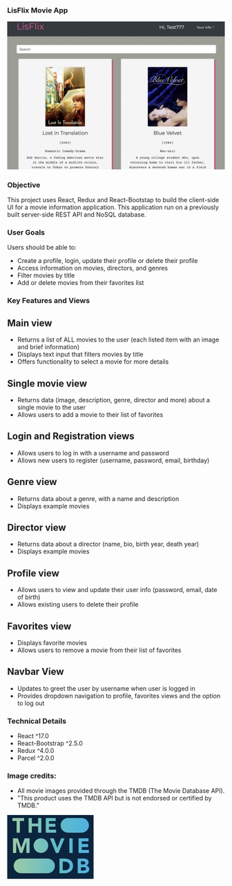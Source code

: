### LisFlix Movie App 

![LisFlix Movie App](/img/LisFlix.jpg)

### Objective
This project uses React, Redux and React-Bootstap to build the client-side UI for a movie information application. This application run on a previously built server-side REST API and NoSQL database.

### User Goals
Users should be able to:
* Create a profile, login, update their profile or delete their profile
* Access information on movies, directors, and genres
* Filter movies by title
* Add or delete movies from their favorites list

### Key Features and Views

## Main view
* Returns a list of ALL movies to the user (each listed item with an image and brief information)
* Displays text input that filters movies by title
* Offers functionality to select a movie for more details

## Single movie view
* Returns data (image, description, genre, director and more) about a single movie to the user
* Allows users to add a movie to their list of favorites

## Login and Registration views
* Allows users to log in with a username and password
* Allows new users to register (username, password, email, birthday)

## Genre view
* Returns data about a genre, with a name and description
* Displays example movies

## Director view
* Returns data about a director (name, bio, birth year, death year)
* Displays example movies

## Profile view
* Allows users to view and update their user info (password, email, date of birth)
* Allows existing users to delete their profile

## Favorites view
* Displays favorite movies
* Allows users to remove a movie from their list of favorites

## Navbar View
* Updates to greet the user by username when user is logged in
* Provides dropdown navigation to profile, favorites views and the option to log out

### Technical Details
* React ^17.0
* React-Bootstrap ^2.5.0
* Redux ^4.0.0
* Parcel ^2.0.0

### Image credits:
* All movie images provided through the TMDB (The Movie Database API). 
* "This product uses the TMDB API but is not endorsed or certified by TMDB."

![LisFlix Movie App](/img/TheMovieDB.jpg)